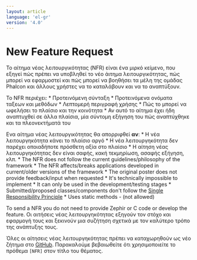 ```yaml
---
layout: article
language: 'el-gr'
version: '4.0'
---
```

# New Feature Request

Το αίτημα νέας λειτουργικότητας (NFR) είναι ένα μιρκό κείμενο, που εξηγεί πώς πρέπει να υποβληθεί το νέο άιτημα λειτουργικότητας, πώς μπορεί να εφαρμοστεί και πώς μπορεί να βοηθήσει τα μέλη της ομάδας Phalcon και άλλους χρήστες να το καταλάβουν και να το αναπτύξουν.

Το NFR περιέχει: * Προτεινόμενη σύνταξη * Προτεινόμενα ονόματα ταξεων και μεθόδων * Λεπτομερή περιγραφή χρήσης * Πώς το μπορεί να ωφελήσει το πλαίσιο και την κοινότητα * Αν αυτό το αίτημα έχει ήδη αναπτυχθεί σε άλλα πλαίσια, μία σύντομη εξήγηση του πώς αναπτύχθηκε και τα πλεονεκτήματά του

Ενα αίτημα νέας λειτουργικότητας θα απορριφθεί **αν**: * Η νέα λειτουργηκότητα κάνει το πλαίσιο αργό * Η νέα λειτουργηκότητα δεν παρέχει οποιαδήποτε πρόσθετη αξία στο πλαίσιο * Η αίτηση νέας λειτουργηκότητας δεν είναι σαφής, κακή τεκμηρίωση, ασαφής εξήγηση, κλπ. * The NFR does not follow the current guidelines/philosophy of the framework * The NFR affects/breaks applications developed in current/older versions of the framework * The original poster does not provide feedback/input when requested * It's technically impossible to implement * It can only be used in the development/testing stages * Submitted/proposed classes/components don't follow the [Single Responsibility Principle](https://en.wikipedia.org/wiki/Single_responsibility_principle) * Uses static methods - (not allowed)

To send a NFR you do not need to provide Zephir or C code or develop the feature. Οι αιτήσεις νέας λειτουργηκότητας εξηγούν τον στόχο και εφαρμογή τους και ξεκινούν μια συζήτηση σχετικά με τον καλύτερο τρόπο της ανάπτυξης τους.

Όλες οι αίτησεις νέας λειτουργηκότητας πρέπει να καταχωρηθούν ως νέο ζήτημα στο [GitHub](https://github.com/phalcon/cphalcon/issues). Παρακαλούμε βεβαιωθείτε ότι χρησιμοποιείτε το πρόθεμα `[NFR]` στον τίτλο του θέματος.
